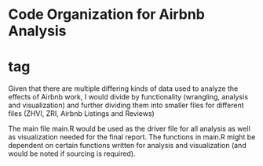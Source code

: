 # Code Organization for Airbnb Analysis <h1> tag

Given that there are multiple differing kinds of data used to analyze the effects of Airbnb work, I would divide by 
functionality (wrangling, analysis and visualization) and further dividing them into smaller files for different files
(ZHVI, ZRI, Airbnb Listings and Reviews)

The main file main.R would be used as the driver file for all analysis as well as visualization needed for the final 
report. The functions in main.R might be dependent on certain functions written for analysis and visualization (and
would be noted if sourcing is required). 
